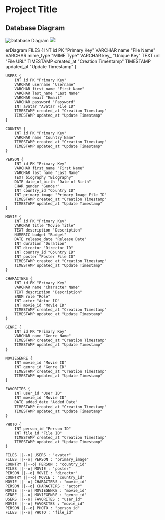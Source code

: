 
# Project Title

## Database Diagram

![Database Diagram](images/database_diagram.png)
[![](https://mermaid.ink/img/pako:eNrFl1tvmzAUx7-K5ee0KrS5vtGEtqjNRYRU2xQJucFJrAFmBrqxNt99vkBDAu26dGp4SM4RP2yf8z8-mCe4oB6GPYjZgKAVQ8E8BPy6su7MKXhSjriskQOIBya3YA4njASIZeAWZ3O4Re4Nu39j2CBEAebUFfExGHG7jglIgN0kiwQ4tIYmcLhdB37HmcuZWUh-pHh_Rsf84oCU-cVsM_tu5zYfeOoYwwlYMIwS7Lko4WhfOISGwOGLiBMURPUPpZG3fWgmneojm3mojNnUtA_NWBpjlmdtlpt12JKwOHFf0sudV_Proy15h94AcYCIyJ8p_uuACMXxT8o8EUVuljERJXpECWIcMJQhtbAGR5OiP56NHPvrx8q3T9Mw4dR-4j41kgmvqfHowED-Z7nInfZAKO8Q0Trj1GVhl6mB4ZhAhOTSpftAWLLm5ECESJfgUvhlWs68wqGHRe1cS2O_tBZKBZd4JUl2S0tgkcqEy39XuJQZS_rHrsfh-N4yDxQxIYkvmyR9JGIO7lV08XC8YCSSC-f53nplcjQbmrbVBw-pt8Ji2ZfSqMjHsI9RjF0Z0xzaygVCxf2seylDxaS5WUEIw4uECoEHhVmV770q0ziRtTJRxtH7DBfI6DuH9_2i1awRQwsRUe22e5e8JtcXMCprxaZ-RSuUq2C8IkEg6ksJoErtiHm9Nke2-bGU8m7C8HF7t9z1taH8JdcCWYn1K0SFckQ5roz7sW051fOgOLaoNYpTy78Xlew3yPP4SvJuYwin0ms-95V7M3bG-5FGmMU0VJFMpF0T7ZK3I4UcuzGp0_vz88kJfc4Ppj3-nDqnFfQOlB80BLXzLi3g4khVxbe9u3Zg9e6T48qmXUD5CBWqeGG8MvEWrM6r7uVgqTcLuqjE-un3YFRewM6opT1dN6q6U88WO7pglSw5u91iAs33Ve0Kdsm3w1KlLHNf1G-9-C9cXsKCgg0YYMa_Cjz-dSi3wxwmaywaqtQJL1Hqy-PDhqMoTeg0Cxewl7AUNyCj6WoNe0vkx9xT1Zt_YBZIhMJvlJZd2HuCv2Dv5LzdPO00u1pXa-ma1tS7zQbMYE_TtdOmdqG12t22pjfPWpsG_C1H0E_Pz5odXe9cdPX2eaujtTZ_AGheamY?type=png)](https://mermaid.live/edit#pako:eNrFl1tvmzAUx7-K5ee0KrS5vtGEtqjNRYRU2xQJucFJrAFmBrqxNt99vkBDAu26dGp4SM4RP2yf8z8-mCe4oB6GPYjZgKAVQ8E8BPy6su7MKXhSjriskQOIBya3YA4njASIZeAWZ3O4Re4Nu39j2CBEAebUFfExGHG7jglIgN0kiwQ4tIYmcLhdB37HmcuZWUh-pHh_Rsf84oCU-cVsM_tu5zYfeOoYwwlYMIwS7Lko4WhfOISGwOGLiBMURPUPpZG3fWgmneojm3mojNnUtA_NWBpjlmdtlpt12JKwOHFf0sudV_Proy15h94AcYCIyJ8p_uuACMXxT8o8EUVuljERJXpECWIcMJQhtbAGR5OiP56NHPvrx8q3T9Mw4dR-4j41kgmvqfHowED-Z7nInfZAKO8Q0Trj1GVhl6mB4ZhAhOTSpftAWLLm5ECESJfgUvhlWs68wqGHRe1cS2O_tBZKBZd4JUl2S0tgkcqEy39XuJQZS_rHrsfh-N4yDxQxIYkvmyR9JGIO7lV08XC8YCSSC-f53nplcjQbmrbVBw-pt8Ji2ZfSqMjHsI9RjF0Z0xzaygVCxf2seylDxaS5WUEIw4uECoEHhVmV770q0ziRtTJRxtH7DBfI6DuH9_2i1awRQwsRUe22e5e8JtcXMCprxaZ-RSuUq2C8IkEg6ksJoErtiHm9Nke2-bGU8m7C8HF7t9z1taH8JdcCWYn1K0SFckQ5roz7sW051fOgOLaoNYpTy78Xlew3yPP4SvJuYwin0ms-95V7M3bG-5FGmMU0VJFMpF0T7ZK3I4UcuzGp0_vz88kJfc4Ppj3-nDqnFfQOlB80BLXzLi3g4khVxbe9u3Zg9e6T48qmXUD5CBWqeGG8MvEWrM6r7uVgqTcLuqjE-un3YFRewM6opT1dN6q6U88WO7pglSw5u91iAs33Ve0Kdsm3w1KlLHNf1G-9-C9cXsKCgg0YYMa_Cjz-dSi3wxwmaywaqtQJL1Hqy-PDhqMoTeg0Cxewl7AUNyCj6WoNe0vkx9xT1Zt_YBZIhMJvlJZd2HuCv2Dv5LzdPO00u1pXa-ma1tS7zQbMYE_TtdOmdqG12t22pjfPWpsG_C1H0E_Pz5odXe9cdPX2eaujtTZ_AGheamY)


erDiagram
    FILES {
        INT id PK "Primary Key"
        VARCHAR name "File Name"
        VARCHAR mime_type "MIME Type"
        VARCHAR key_ "Unique Key"
        TEXT url "File URL"
        TIMESTAMP created_at "Creation Timestamp"
        TIMESTAMP updated_at "Update Timestamp"
    }

    USERS {
        INT id PK "Primary Key"
        VARCHAR username "Username"
        VARCHAR first_name "First Name"
        VARCHAR last_name "Last Name"
        VARCHAR email "Email"
        VARCHAR password "Password"
        INT avatar "Avatar File ID"
        TIMESTAMP created_at "Creation Timestamp"
        TIMESTAMP updated_at "Update Timestamp"
    }

    COUNTRY {
        INT id PK "Primary Key"
        VARCHAR name "Country Name"
        TIMESTAMP created_at "Creation Timestamp"
        TIMESTAMP updated_at "Update Timestamp"
    }

    PERSON {
        INT id PK "Primary Key"
        VARCHAR first_name "First Name"
        VARCHAR last_name "Last Name"
        TEXT biography "Biography"
        DATE date_of_birth "Date of Birth"
        CHAR gender "Gender"
        INT country_id "Country ID"
        INT primary_image "Primary Image File ID"
        TIMESTAMP created_at "Creation Timestamp"
        TIMESTAMP updated_at "Update Timestamp"
    }

    MOVIE {
        INT id PK "Primary Key"
        VARCHAR title "Movie Title"
        TEXT description "Description"
        NUMERIC budget "Budget"
        DATE release_date "Release Date"
        INT duration "Duration"
        INT director "Director ID"
        INT country_id "Country ID"
        INT poster "Poster File ID"
        TIMESTAMP created_at "Creation Timestamp"
        TIMESTAMP updated_at "Update Timestamp"
    }

    CHARACTERS {
        INT id PK "Primary Key"
        VARCHAR name "Character Name"
        TEXT description "Description"
        ENUM role "Role"
        INT actor "Actor ID"
        INT movie_id "Movie ID"
        TIMESTAMP created_at "Creation Timestamp"
        TIMESTAMP updated_at "Update Timestamp"
    }

    GENRE {
        INT id PK "Primary Key"
        VARCHAR name "Genre Name"
        TIMESTAMP created_at "Creation Timestamp"
        TIMESTAMP updated_at "Update Timestamp"
    }

    MOVIEGENRE {
        INT movie_id "Movie ID"
        INT genre_id "Genre ID"
        TIMESTAMP created_at "Creation Timestamp"
        TIMESTAMP updated_at "Update Timestamp"
    }

    FAVORITES {
        INT user_id "User ID"
        INT movie_id "Movie ID"
        DATE added_date "Added Date"
        TIMESTAMP created_at "Creation Timestamp"
        TIMESTAMP updated_at "Update Timestamp"
    }

    PHOTO {
        INT person_id "Person ID"
        INT file_id "File ID"
        TIMESTAMP created_at "Creation Timestamp"
        TIMESTAMP updated_at "Update Timestamp"
    }

    FILES ||--o| USERS : "avatar"
    FILES ||--o| PERSON : "primary_image"
    COUNTRY ||--o| PERSON : "country_id"
    FILES ||--o| MOVIE : "poster"
    PERSON ||--o| MOVIE : "director"
    COUNTRY ||--o| MOVIE : "country_id"
    MOVIE ||--o| CHARACTERS : "movie_id"
    PERSON ||--o| CHARACTERS : "actor"
    MOVIE ||--o| MOVIEGENRE : "movie_id"
    GENRE ||--o| MOVIEGENRE : "genre_id"
    USERS ||--o| FAVORITES : "user_id"
    MOVIE ||--o| FAVORITES : "movie_id"
    PERSON ||--o| PHOTO : "person_id"
    FILES ||--o| PHOTO : "file_id"
